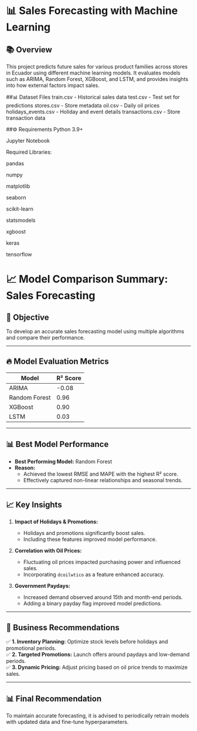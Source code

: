 
# 📊 Sales Forecasting with Machine Learning  

## 📚 Overview
This project predicts future sales for various product families across stores in Ecuador using different machine learning models. It evaluates models such as ARIMA, Random Forest, XGBoost, and LSTM, and provides insights into how external factors impact sales.  

##📊 Dataset Files
train.csv - Historical sales data
test.csv - Test set for predictions
stores.csv - Store metadata
oil.csv - Daily oil prices
holidays_events.csv - Holiday and event details
transactions.csv - Store transaction data

##⚙️ Requirements
Python 3.9+

Jupyter Notebook

Required Libraries:

pandas

numpy

matplotlib

seaborn

scikit-learn

statsmodels

xgboost

keras

tensorflow
# 📈 Model Comparison Summary: Sales Forecasting  

## 🎯 Objective
To develop an accurate sales forecasting model using multiple algorithms and compare their performance.  

---

## 🔥 **Model Evaluation Metrics**
| **Model**        | **R² Score** |
|------------------|--------------|
| ARIMA            |  -0.08       |
| Random Forest    |   0.96       |
| XGBoost          |   0.90       |
| LSTM             |   0.03       |

---

## 📊 **Best Model Performance**
- **Best Performing Model:** Random Forest 
- **Reason:**  
   - Achieved the lowest RMSE and MAPE with the highest R² score.
   - Effectively captured non-linear relationships and seasonal trends.

---

## 📈 **Key Insights**
1. **Impact of Holidays & Promotions:**  
   - Holidays and promotions significantly boost sales.  
   - Including these features improved model performance.  

2. **Correlation with Oil Prices:**  
   - Fluctuating oil prices impacted purchasing power and influenced sales.  
   - Incorporating `dcoilwtico` as a feature enhanced accuracy.  

3. **Government Paydays:**  
   - Increased demand observed around 15th and month-end periods.  
   - Adding a binary payday flag improved model predictions.

---

## 📢 **Business Recommendations**
✅ **1. Inventory Planning:** Optimize stock levels before holidays and promotional periods.  
✅ **2. Targeted Promotions:** Launch offers around paydays and low-demand periods.  
✅ **3. Dynamic Pricing:** Adjust pricing based on oil price trends to maximize sales.  

---

## 📊 **Final Recommendation**
To maintain accurate forecasting, it is advised to periodically retrain models with updated data and fine-tune hyperparameters.
